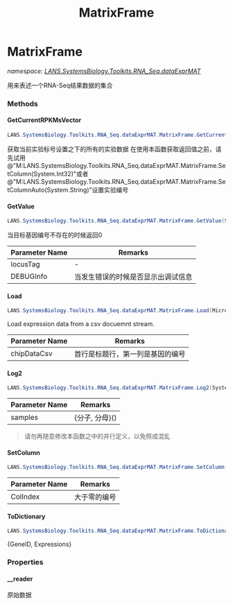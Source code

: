 ﻿---
title: MatrixFrame
---

# MatrixFrame
_namespace: [LANS.SystemsBiology.Toolkits.RNA_Seq.dataExprMAT](N-LANS.SystemsBiology.Toolkits.RNA_Seq.dataExprMAT.html)_

用来表述一个RNA-Seq结果数据的集合



### Methods

#### GetCurrentRPKMsVector
```csharp
LANS.SystemsBiology.Toolkits.RNA_Seq.dataExprMAT.MatrixFrame.GetCurrentRPKMsVector
```
获取当前实验标号设置之下的所有的实验数据
 在使用本函数获取返回值之前，请先试用@"M:LANS.SystemsBiology.Toolkits.RNA_Seq.dataExprMAT.MatrixFrame.SetColumn(System.Int32)"或者@"M:LANS.SystemsBiology.Toolkits.RNA_Seq.dataExprMAT.MatrixFrame.SetColumnAuto(System.String)"设置实验编号

#### GetValue
```csharp
LANS.SystemsBiology.Toolkits.RNA_Seq.dataExprMAT.MatrixFrame.GetValue(System.String,System.Boolean)
```
当目标基因编号不存在的时候返回0

|Parameter Name|Remarks|
|--------------|-------|
|locusTag|-|
|DEBUGInfo|当发生错误的时候是否显示出调试信息|


#### Load
```csharp
LANS.SystemsBiology.Toolkits.RNA_Seq.dataExprMAT.MatrixFrame.Load(Microsoft.VisualBasic.DocumentFormat.Csv.DocumentStream.File)
```
Load expression data from a csv docuemnt stream.

|Parameter Name|Remarks|
|--------------|-------|
|chipDataCsv|首行是标题行，第一列是基因的编号|


#### Log2
```csharp
LANS.SystemsBiology.Toolkits.RNA_Seq.dataExprMAT.MatrixFrame.Log2(System.Collections.Generic.IEnumerable{LANS.SystemsBiology.Toolkits.RNA_Seq.dataExprMAT.Experiment})
```


|Parameter Name|Remarks|
|--------------|-------|
|samples|{分子, 分母}()|

> 请勿再随意修改本函数之中的并行定义，以免照成混乱

#### SetColumn
```csharp
LANS.SystemsBiology.Toolkits.RNA_Seq.dataExprMAT.MatrixFrame.SetColumn(System.Int32)
```


|Parameter Name|Remarks|
|--------------|-------|
|ColIndex|大于零的编号|


#### ToDictionary
```csharp
LANS.SystemsBiology.Toolkits.RNA_Seq.dataExprMAT.MatrixFrame.ToDictionary
```
{GeneID, Expressions}


### Properties

#### __reader
原始数据
